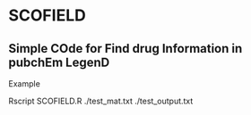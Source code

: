 # SCOFIELD
Simple COde for Find drug Information in pubchEm LegenD
-------------------------------------------------------
Example 

Rscript SCOFIELD.R ./test_mat.txt ./test_output.txt
